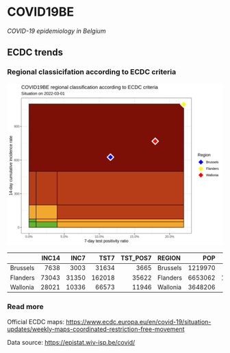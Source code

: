 
# COVID19BE

*COVID-19 epidemiology in Belgium*

## ECDC trends

### Regional classicifation according to ECDC criteria

![](COVID9BE-ecdc-trend.png)

|          | INC14 |  INC7 |   TST7 | TST\_POS7 | REGION   |     POP | INC14\_RT |       PR7 |          GR |
| :------- | ----: | ----: | -----: | --------: | :------- | ------: | --------: | --------: | ----------: |
| Brussels |  7638 |  3003 |  31634 |      3665 | Brussels | 1219970 |  626.0810 | 0.1158564 | \-0.3521036 |
| Flanders | 73043 | 31350 | 162018 |     35622 | Flanders | 6653062 | 1097.8855 | 0.2198645 | \-0.2480752 |
| Wallonia | 28021 | 10336 |  66573 |     11946 | Wallonia | 3648206 |  768.0761 | 0.1794421 | \-0.4155499 |

### Read more

Official ECDC maps:
<https://www.ecdc.europa.eu/en/covid-19/situation-updates/weekly-maps-coordinated-restriction-free-movement>

Data source: <https://epistat.wiv-isp.be/covid/>

